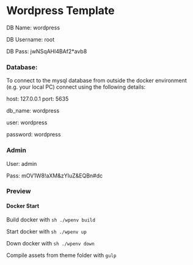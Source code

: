 # Wordpress Template
DB Name: wordpress

DB Username: root

DB Pass: jwNSqAHl4BAf2*avb8


### Database:

To connect to the mysql database from outside the docker environment (e.g. your local PC) connect using the following details:

host: 127.0.0.1 port: 5635

db_name: wordpress

user: wordpress

password: wordpress


### Admin
User: admin

Pass: mOV1W8!aXM&zYIuZ&EQBn#dc


### Preview

#### Docker Start
Build docker with `sh ./wpenv build`

Start docker with `sh ./wpenv up`

Down docker with `sh ./wpenv down`

Compile assets from theme folder with `gulp`
